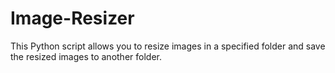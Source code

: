 # Image-Resizer
This Python script allows you to resize images in a specified folder and save the resized images to another folder.
